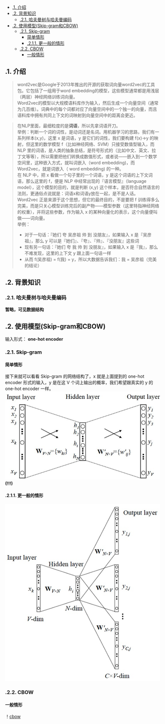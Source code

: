 <!-- TOC -->

- [.1. 介绍](#1-%e4%bb%8b%e7%bb%8d)
- [.2. 背景知识](#2-%e8%83%8c%e6%99%af%e7%9f%a5%e8%af%86)
  - [.2.1. 哈夫曼树与哈夫曼编码](#21-%e5%93%88%e5%a4%ab%e6%9b%bc%e6%a0%91%e4%b8%8e%e5%93%88%e5%a4%ab%e6%9b%bc%e7%bc%96%e7%a0%81)
- [.2. 使用模型(Skip-gram和CBOW)](#2-%e4%bd%bf%e7%94%a8%e6%a8%a1%e5%9e%8bskip-gram%e5%92%8ccbow)
  - [.2.1. Skip-gram](#21-skip-gram)
    - [简单情形](#%e7%ae%80%e5%8d%95%e6%83%85%e5%bd%a2)
    - [.2.1.1. 更一般的情形](#211-%e6%9b%b4%e4%b8%80%e8%88%ac%e7%9a%84%e6%83%85%e5%bd%a2)
  - [.2.2. CBOW](#22-cbow)
    - [一般情形](#%e4%b8%80%e8%88%ac%e6%83%85%e5%bd%a2)

<!-- /TOC -->

## .1. 介绍
> word2vec是Google于2013年推出的开源的获取词向量word2vec的工具包。它包括了一组用于word embedding的模型，这些模型通常都是用浅层（两层）神经网络训练词向量。  
> Word2vec的模型以大规模语料库作为输入，然后生成一个向量空间（通常为几百维）。词典中的每个词都对应了向量空间中的一个独一的向量，而且语料库中拥有共同上下文的词映射到向量空间中的距离会更近。

> 在NLP里面，最细粒度的是**词语**，所以先拿词语开刀。  
> 举例：判断一个词的词性，是动词还是名词。用机器学习的思路，我们有一系列样本(x,y)，这里 x 是词语，y 是它们的词性，我们要构建 f(x)->y 的映射，但这里的数学模型 f（比如神经网络、SVM）只接受数值型输入，而 NLP 里的词语，是人类的抽象总结，是符号形式的（比如中文、英文、拉丁文等等），所以需要把他们转换成数值形式，或者说——嵌入到一个数学空间里，这种嵌入方式，就叫词嵌入（word embedding)，而 Word2vec，就是词嵌入（ word embedding) 的一种。  
> 在 NLP 中，把 x 看做一个句子里的一个词语，y 是这个词语的上下文词语，那么这里的 f，便是 NLP 中经常出现的『语言模型』（language model），这个模型的目的，就是判断 (x,y) 这个样本，是否符合自然语言的法则，更通俗点说就是：词语x和词语y放在一起，是不是人话。  
> Word2vec 正是来源于这个思想，但它的最终目的，不是要把 f 训练得多么完美，而是只关心模型训练完后的副产物——模型参数（这里特指神经网络的权重），并将这些参数，作为输入 x 的某种向量化的表示，这个向量便叫做——词向量。  
> 举例：  
> * 对于一句话：『她们 夸 吴彦祖 帅 到 没朋友』，如果输入 x 是『吴彦祖』，那么 y 可以是『她们』、『夸』、『帅』、『没朋友』这些词  
> * 现有另一句话：『她们 夸 我 帅 到 没朋友』，如果输入 x 是『我』，那么不难发现，这里的上下文 y 跟上面一句话一样
> * 从而 f(吴彦祖) = f(我) = y，所以大数据告诉我们：我 = 吴彦祖（完美的结论）  

## .2. 背景知识

### .2.1. 哈夫曼树与哈夫曼编码
**暂略，可见数据结构**

## .2. 使用模型(Skip-gram和CBOW)
输入形式： **one-hot encoder**

### .2.1. Skip-gram
#### 简单情形
接下来就可以看看 Skip-gram 的网络结构了，x 就是上面提到的 one-hot encoder 形式的输入，y 是在这 V 个词上输出的概率，我们希望跟真实的 y 的 one-hot encoder 一样。
![skip-gram](skip-gram.jpg)
**(!!!)**

#### .2.1.1. 更一般的情形
![skip](skip.jpg)
### .2.2. CBOW
#### 一般情形
！[cbow](cbow.jpg)